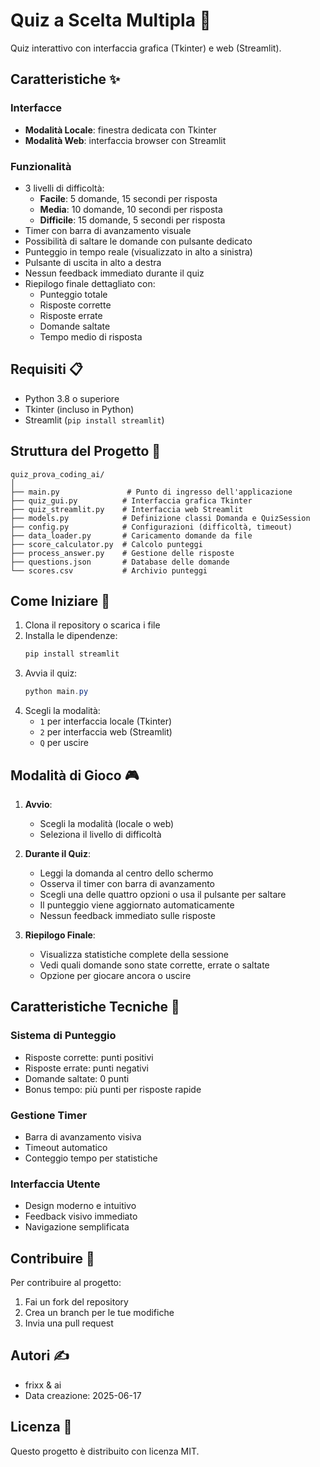 # Quiz a Scelta Multipla 🎯

Quiz interattivo con interfaccia grafica (Tkinter) e web (Streamlit).

## Caratteristiche ✨

### Interfacce
- **Modalità Locale**: finestra dedicata con Tkinter
- **Modalità Web**: interfaccia browser con Streamlit

### Funzionalità
- 3 livelli di difficoltà:
  - **Facile**: 5 domande, 15 secondi per risposta
  - **Media**: 10 domande, 10 secondi per risposta
  - **Difficile**: 15 domande, 5 secondi per risposta
- Timer con barra di avanzamento visuale
- Possibilità di saltare le domande con pulsante dedicato
- Punteggio in tempo reale (visualizzato in alto a sinistra)
- Pulsante di uscita in alto a destra
- Nessun feedback immediato durante il quiz
- Riepilogo finale dettagliato con:
  - Punteggio totale
  - Risposte corrette
  - Risposte errate
  - Domande saltate
  - Tempo medio di risposta

## Requisiti 📋

- Python 3.8 o superiore
- Tkinter (incluso in Python)
- Streamlit (`pip install streamlit`)

## Struttura del Progetto 📁

```
quiz_prova_coding_ai/
│
├── main.py               # Punto di ingresso dell'applicazione
├── quiz_gui.py          # Interfaccia grafica Tkinter
├── quiz_streamlit.py    # Interfaccia web Streamlit
├── models.py            # Definizione classi Domanda e QuizSession
├── config.py            # Configurazioni (difficoltà, timeout)
├── data_loader.py       # Caricamento domande da file
├── score_calculator.py  # Calcolo punteggi
├── process_answer.py    # Gestione delle risposte
├── questions.json       # Database delle domande
└── scores.csv           # Archivio punteggi
```

## Come Iniziare 🚀

1. Clona il repository o scarica i file
2. Installa le dipendenze:
   ```powershell
   pip install streamlit
   ```
3. Avvia il quiz:
   ```powershell
   python main.py
   ```
4. Scegli la modalità:
   - `1` per interfaccia locale (Tkinter)
   - `2` per interfaccia web (Streamlit)
   - `Q` per uscire

## Modalità di Gioco 🎮

1. **Avvio**:
   - Scegli la modalità (locale o web)
   - Seleziona il livello di difficoltà

2. **Durante il Quiz**:
   - Leggi la domanda al centro dello schermo
   - Osserva il timer con barra di avanzamento
   - Scegli una delle quattro opzioni o usa il pulsante per saltare
   - Il punteggio viene aggiornato automaticamente
   - Nessun feedback immediato sulle risposte

3. **Riepilogo Finale**:
   - Visualizza statistiche complete della sessione
   - Vedi quali domande sono state corrette, errate o saltate
   - Opzione per giocare ancora o uscire

## Caratteristiche Tecniche 🔧

### Sistema di Punteggio
- Risposte corrette: punti positivi
- Risposte errate: punti negativi
- Domande saltate: 0 punti
- Bonus tempo: più punti per risposte rapide

### Gestione Timer
- Barra di avanzamento visiva
- Timeout automatico
- Conteggio tempo per statistiche

### Interfaccia Utente
- Design moderno e intuitivo
- Feedback visivo immediato
- Navigazione semplificata

## Contribuire 🤝

Per contribuire al progetto:
1. Fai un fork del repository
2. Crea un branch per le tue modifiche
3. Invia una pull request

## Autori ✍️

- frixx & ai
- Data creazione: 2025-06-17

## Licenza 📄

Questo progetto è distribuito con licenza MIT.
